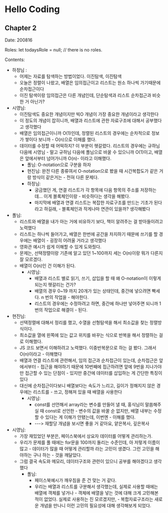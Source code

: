 # Hello Coding

## Chapter 2

Date: 200816

Roles: let todaysRole = null; // there is no roles.

Contents:

- 하정님 :
  - 어제는 자료를 탐색하는 방법이었다. 이진탐색, 이진탐색
  - 오늘은 정렬이 나왔고, 배열은 임의접근이고 리스트는 원소 하나씩 가기때문에 순차접근이다
  - 이진 탐색이랑 임의접근은 다른 개념인데, 단순탐색과 리스트 순차접근과 비슷한 거 아닌가?
- 시영님:
  - 이진탐색도 중요한 개념이지만 빅O 개념이 가장 중요한 개념이라고 생각한다
  - 이 정도의 개념이 잡히니까, 배열과 리스트에 관한 자료구조에 대해서 공부했다고 생각했다
  - 배열은 임의접근이니까 O(1)인데, 정렬된 리스트의 경우에는 순차적으로 정보가 쌓이다 보니까 - O(n)으로 이해를 했다.
  - 데이터를 수정할 때 어떡하지? 이 부분이 헷갈렸다. 리스트의 경우에는 규하님 다음에 시영님 - 말고 규하님 다음에 폴님으로 바꿀 수 있으니까 O(1)이고, 배열은 앞에서부터 넘어가니까 O(n)- 이라고 이해했다.
    - 폴님: O-notation으로 구분을 하자
    - 현진님: 완전 다른 종류여서 O-notation으로 봤을 때 시간복합도가 같은 거랑 방식이 같은거는 - 전혀 다른 문제다.
    - 하정님:
      - 궁금했던 게, 연결 리스트가 각 항목에 다음 항목의 주소를 저장하는데... 이게 블록체인이랑 - 비슷하다는 생각을 해봤다.
      - 마지막에 배열과 연결 리스트는 복잡한 자료구조를 만드는 기초가 된다라고 하길래, - 블록체인과 작게나마 연관이 있을까? 생각해봤다
- 폴님:
  - 리스트와 배열을 내가 아는 거에 비유하기 보다, 책이 알려주는 걸 받아들이려고 노력했다
  - 리스트는 하나씩 들어가고, 배열은 한번에 공간을 차지하기 때문에 쓰기를 할 경우에는 배열이 - 굉장히 어려울 거라고 생각했다
  - 영화관 예시가 쉽게 이해할 수 있게 도와줬다.
  - 문제는, 선택정렬이랑 기존에 알고 있던 1~100까지 세는 O(n)이랑 뭐가 다른지 잘 모르겠다.
  - 배열이 O(n)인 건 이해가 된다.
    - 시영님:
      - 배열과 리스트 별로 읽기, 쓰기, 삽입을 할 때 왜 O-notation이 이렇게 되는지 헷갈리는 건가?
      - 배열의 경우 0~19 까지 20개가 있는 상태인데, 중간에 넣으려면 빡세다. n 번의 작업을 - 해야한다.
      - 리스트의 경우에는 수정하려고 하면, 중간에 하나만 넣어주면 되니까 1번의 작업으로 해결이 - 된다.
- 현진님:
  - 선택정렬에 대해서 정리를 했고, 수열을 선형탐색을 해서 최소값을 찾는 정렬방식이다.
  - 최소값을 열에 왼쪽에 있는 값고 위치를 바꾸는 식으로 반복을 해서 정렬하는 걸로 이해했다.
  - JS 코드 보면서 이해하려고 노력했다. 이중반복문으로 하는 걸 봤다. 그래서 O(n)이라고 - 이해했다
  - 배열과 연결 리스트에 관련해서, 임의 접근과 순차접근이 있는데, 순차접근은 앞에서부터 - 접근을 해야하기 때문에 10번째에 접근하려면 앞에 9번을 지나가야만 접근할 수 있는 단점이 - 있지만 중간에 데이터를 삽입하는 게 간단한 특징이 있다
  - 대신에 순차접근이다보니 배열보다는 속도가 느리고, 길이가 정해지지 않은 경우에는 리스트를 - 쓰고, 정해져 있을 때 배열을 사용한다
    - 시영님:
      - const를 선언해서 array라는 변수를 만들어 낼 때, 홍식님이 말씀해주실 때 const로 선언한 - 변수의 값을 바꿀 순 없지만, 배열 내부는 수정할 수 있다는 게 이해가 안됐는데, 이번엔 - 이해를 했다.
      - ---> 재할당 개념을 보시면 좋을 거 같아요, 얕은복사, 깊은복사
- 시영님:
  - 가장 재밌었던 부분은, 페이스북에서 상요자 데이터를 어떻게 관리하는가.
  - 우리가 문제를 풀 때에는 for문을 100까지 돌리는 수준인데, 아 저렇게 이름이 많고 - 데이터가 많을 때 어떻게 관리할까 라는 고민이 생겼다. 그런 고민을 해야하는 구나 하는 - 것을 깨달았다.
  - 그럼 결국 속도와 메모리, 데이터구조와 관련이 있으니 공부를 해야겠다고 생각했다
    - 폴님:
      - 페이스북예시가 깨우침을 준 건 맞는 거 같다.
      - 우리는 배열과 리스트를 구분해서 생각했는데, 실제로 사용할 때에는 배열에 객체를 넣거나 - 객체에 배열을 넣는 것에 대해 크게 고민해본 적이 없었다. 실제로 사용하는 진 모르겠지만, - 복합자료구조라는 새로운 개념을 만나니 이런 고민의 필요성에 대해 생각해보게 되었다.
